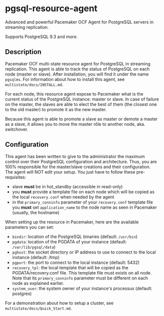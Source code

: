 # pgsql-resource-agent

Advanced and powerful Pacemaker OCF Agent for PostgreSQL servers in streaming
replication.

Supports PostgreSQL 9.3 and more.

## Description

Pacemaker OCF multi-state resource agent for PostgreSQL in streaming
replication. This agent is able to track the status of PostgreSQL on each node
(master or slave). After installation, you will find it under the name
``pgsqlms``. For information about how to install this agent, see
``multistate/docs/INSTALL.md``.

For each node, this resource agent expose to Pacemaker what is the current
status of the PostgreSQL instance: master or slave. In case of failure on the
master, the slaves are able to elect the best of them (the closest one to the
old master) to promote it as the new master.

Because this agent is able to promote a slave as master or demote a master as a
slave, it allows you to move the master rôle to another node, aka. switchover.

## Configuration

This agent has been written to give to the administrator the maximum control
over their PostgreSQL configuration and architecture. Thus, you are 100%
responsible for the master/slave creations and their configuration. The agent
will NOT edit your setup. You just have to follow these pre-requisites:

  * slave __must__ be in hot_standby (accessible in read-only)
  * you __must__ provide a template file on each node which will be copied as
    the local ``recovery.conf`` when needed by the agent
  * in the ``primary_conninfo`` parameter of your ``recovery.conf`` template
    file you __must__ set ``application_name`` to the node name as seen in
    Pacemaker (usually, the hostname)

When setting up the resource in Pacemaker, here are the available parameters you
can set:

  * ``bindir``: location of the PostgreSQL binaries (default: ``/usr/bin``)
  * ``pgdata``: location of the PGDATA of your instance (default:
    ``/var/lib/pgsql/data``)
  * ``pghost``: the socket directory or IP address to use to connect to the
    local instance (default: /tmp)
  * ``pgport``:  the port to connect to the local instance (default: 5432)
  * ``recovery_tpl``: the local template that will be copied as the
    PGDATA/recovery.conf file. This template file must exists on all node. Note
    that its ``primary_conninfo`` parameter must be different on each node as
    explained earlier.
  * ``system_user``: the system owner of your instance's processus (default:
    postgres)

For a demonstration about how to setup a cluster, see
``multistate/docs/Quick_Start.md``.

